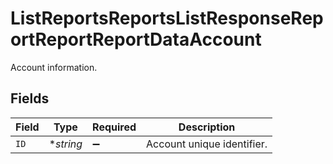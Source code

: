 # ListReportsReportsListResponseReportReportReportDataAccount

Account information.


## Fields

| Field                      | Type                       | Required                   | Description                |
| -------------------------- | -------------------------- | -------------------------- | -------------------------- |
| `ID`                       | **string*                  | :heavy_minus_sign:         | Account unique identifier. |